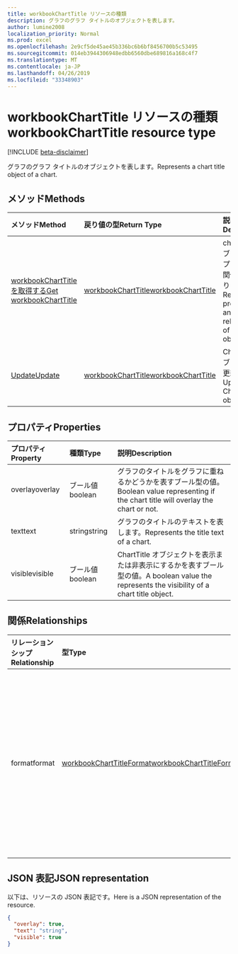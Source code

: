 ```yaml
---
title: workbookChartTitle リソースの種類
description: グラフのグラフ タイトルのオブジェクトを表します。
author: lumine2008
localization_priority: Normal
ms.prod: excel
ms.openlocfilehash: 2e9cf5de45ae45b336bc6b6bf8456700b5c53495
ms.sourcegitcommit: 014eb3944306948edbb6560dbe689816a168c4f7
ms.translationtype: MT
ms.contentlocale: ja-JP
ms.lasthandoff: 04/26/2019
ms.locfileid: "33348903"
---
```

# <a name="workbookcharttitle-resource-type"></a><span data-ttu-id="6a61b-103">workbookChartTitle リソースの種類</span><span class="sxs-lookup"><span data-stu-id="6a61b-103">workbookChartTitle resource type</span></span>

[!INCLUDE [beta-disclaimer](../../includes/beta-disclaimer.md)]

<span data-ttu-id="6a61b-104">グラフのグラフ タイトルのオブジェクトを表します。</span><span class="sxs-lookup"><span data-stu-id="6a61b-104">Represents a chart title object of a chart.</span></span>


## <a name="methods"></a><span data-ttu-id="6a61b-105">メソッド</span><span class="sxs-lookup"><span data-stu-id="6a61b-105">Methods</span></span>

| <span data-ttu-id="6a61b-106">メソッド</span><span class="sxs-lookup"><span data-stu-id="6a61b-106">Method</span></span>           | <span data-ttu-id="6a61b-107">戻り値の型</span><span class="sxs-lookup"><span data-stu-id="6a61b-107">Return Type</span></span>    |<span data-ttu-id="6a61b-108">説明</span><span class="sxs-lookup"><span data-stu-id="6a61b-108">Description</span></span>|
|:---------------|:--------|:----------|
|[<span data-ttu-id="6a61b-109">workbookChartTitle を取得する</span><span class="sxs-lookup"><span data-stu-id="6a61b-109">Get workbookChartTitle</span></span>](../api/charttitle-get.md) | [<span data-ttu-id="6a61b-110">workbookChartTitle</span><span class="sxs-lookup"><span data-stu-id="6a61b-110">workbookChartTitle</span></span>](workbookcharttitle.md) |<span data-ttu-id="6a61b-111">chartTitle オブジェクトのプロパティと関係を読み取ります。</span><span class="sxs-lookup"><span data-stu-id="6a61b-111">Read properties and relationships of chartTitle object.</span></span>|
|[<span data-ttu-id="6a61b-112">Update</span><span class="sxs-lookup"><span data-stu-id="6a61b-112">Update</span></span>](../api/charttitle-update.md) | [<span data-ttu-id="6a61b-113">workbookChartTitle</span><span class="sxs-lookup"><span data-stu-id="6a61b-113">workbookChartTitle</span></span>](workbookcharttitle.md)    |<span data-ttu-id="6a61b-114">ChartTitle オブジェクトを更新します。</span><span class="sxs-lookup"><span data-stu-id="6a61b-114">Update ChartTitle object.</span></span> |

## <a name="properties"></a><span data-ttu-id="6a61b-115">プロパティ</span><span class="sxs-lookup"><span data-stu-id="6a61b-115">Properties</span></span>
| <span data-ttu-id="6a61b-116">プロパティ</span><span class="sxs-lookup"><span data-stu-id="6a61b-116">Property</span></span>     | <span data-ttu-id="6a61b-117">種類</span><span class="sxs-lookup"><span data-stu-id="6a61b-117">Type</span></span>   |<span data-ttu-id="6a61b-118">説明</span><span class="sxs-lookup"><span data-stu-id="6a61b-118">Description</span></span>|
|:---------------|:--------|:----------|
|<span data-ttu-id="6a61b-119">overlay</span><span class="sxs-lookup"><span data-stu-id="6a61b-119">overlay</span></span>|<span data-ttu-id="6a61b-120">ブール値</span><span class="sxs-lookup"><span data-stu-id="6a61b-120">boolean</span></span>|<span data-ttu-id="6a61b-121">グラフのタイトルをグラフに重ねるかどうかを表すブール型の値。</span><span class="sxs-lookup"><span data-stu-id="6a61b-121">Boolean value representing if the chart title will overlay the chart or not.</span></span>|
|<span data-ttu-id="6a61b-122">text</span><span class="sxs-lookup"><span data-stu-id="6a61b-122">text</span></span>|<span data-ttu-id="6a61b-123">string</span><span class="sxs-lookup"><span data-stu-id="6a61b-123">string</span></span>|<span data-ttu-id="6a61b-124">グラフのタイトルのテキストを表します。</span><span class="sxs-lookup"><span data-stu-id="6a61b-124">Represents the title text of a chart.</span></span>|
|<span data-ttu-id="6a61b-125">visible</span><span class="sxs-lookup"><span data-stu-id="6a61b-125">visible</span></span>|<span data-ttu-id="6a61b-126">ブール値</span><span class="sxs-lookup"><span data-stu-id="6a61b-126">boolean</span></span>|<span data-ttu-id="6a61b-127">ChartTitle オブジェクトを表示または非表示にするかを表すブール型の値。</span><span class="sxs-lookup"><span data-stu-id="6a61b-127">A boolean value the represents the visibility of a chart title object.</span></span>|

## <a name="relationships"></a><span data-ttu-id="6a61b-128">関係</span><span class="sxs-lookup"><span data-stu-id="6a61b-128">Relationships</span></span>
| <span data-ttu-id="6a61b-129">リレーションシップ</span><span class="sxs-lookup"><span data-stu-id="6a61b-129">Relationship</span></span> | <span data-ttu-id="6a61b-130">型</span><span class="sxs-lookup"><span data-stu-id="6a61b-130">Type</span></span>   |<span data-ttu-id="6a61b-131">説明</span><span class="sxs-lookup"><span data-stu-id="6a61b-131">Description</span></span>|
|:---------------|:--------|:----------|
|<span data-ttu-id="6a61b-132">format</span><span class="sxs-lookup"><span data-stu-id="6a61b-132">format</span></span>|[<span data-ttu-id="6a61b-133">workbookChartTitleFormat</span><span class="sxs-lookup"><span data-stu-id="6a61b-133">workbookChartTitleFormat</span></span>](workbookcharttitleformat.md)|<span data-ttu-id="6a61b-134">塗りつぶしとフォントの書式設定を含む、グラフタイトルの書式設定を表します。</span><span class="sxs-lookup"><span data-stu-id="6a61b-134">Represents the formatting of a chart title, which includes fill and font formatting.</span></span> <span data-ttu-id="6a61b-135">読み取り専用です。</span><span class="sxs-lookup"><span data-stu-id="6a61b-135">Read-only.</span></span>|

## <a name="json-representation"></a><span data-ttu-id="6a61b-136">JSON 表記</span><span class="sxs-lookup"><span data-stu-id="6a61b-136">JSON representation</span></span>

<span data-ttu-id="6a61b-137">以下は、リソースの JSON 表記です。</span><span class="sxs-lookup"><span data-stu-id="6a61b-137">Here is a JSON representation of the resource.</span></span>

<!-- {
  "blockType": "resource",
  "baseType": "microsoft.graph.entity",
  "optionalProperties": [

  ],
  "@odata.type": "microsoft.graph.workbookChartTitle"
}-->

```json
{
  "overlay": true,
  "text": "string",
  "visible": true
}

```

<!-- uuid: 8fcb5dbc-d5aa-4681-8e31-b001d5168d79
2015-10-25 14:57:30 UTC -->
<!--
{
  "type": "#page.annotation",
  "description": "ChartTitle resource",
  "keywords": "",
  "section": "documentation",
  "tocPath": "",
  "suppressions": []
}
-->
